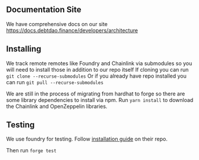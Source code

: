 ## Documentation Site
We have comprehensive docs on our site 
https://docs.debtdao.finance/developers/architecture

## Installing
We track remote remotes like Foundry and Chainlink via submodules so you will need to install those in addition to our repo itself
If cloning you can run `git clone --recurse-submodules`
Or if you already have repo installed you can run `git pull --recurse-submodules`

We are still in the process of migrating from hardhat to forge so there are some library dependencies to install via npm. 
Run `yarn install` to download the Chainlink and OpenZeppelin libraries.


## Testing
We use foundry for testing. Follow [installation guide](https://github.com/foundry-rs/foundry) on their repo.

Then run `forge test`
